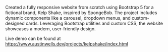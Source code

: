 Created a fully responsive website from scratch using Bootstrap 5 for a fictional brand, Kelp Shake, inspired by SpongeBob. The project includes dynamic components like a carousel, dropdown menus, and custom-designed cards. Leveraging Bootstrap utilities and custom CSS, the website showcases a modern, user-friendly design.

Live demo can be found at https://www.austinwells.dev/projects/kelpshake/index.html
